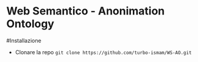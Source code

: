 # Web Semantico - Anonimation Ontology

#Installazione

- Clonare la repo
` git clone https://github.com/turbo-ismam/WS-AO.git `
